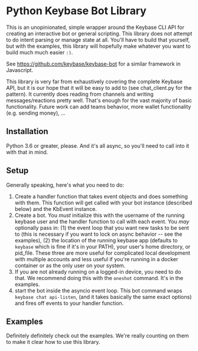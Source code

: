 # Python Keybase Bot Library

This is an unopinionated, simple wrapper around the Keybase CLI API for creating an interactive bot or general scripting. This library does not attempt to do intent parsing or manage state at all. You'll have to build that yourself, but with the examples, this library will hopefully make whatever you want to build much much easier `:)`.

See https://github.com/keybase/keybase-bot for a similar framework in Javascript.

This library is very far from exhaustively covering the complete Keybase API, but it is our hope that it will be easy to add to (see chat_client.py for the pattern). It currently does reading from channels and writing messages/reactions pretty well. That's enough for the vast majority of basic functionality. Future work can add teams behavior, more wallet functionality (e.g. sending money), ...


## Installation
Python 3.6 or greater, please. And it's all async, so you'll need to call into it with that in mind.

## Setup

Generally speaking, here's what you need to do:
1. Create a handler function that takes event objects and does something with them. This function will get called with your bot instance (described below) and the KbEvent instance.
2. Create a bot. You _must_ initialize this with the username of the running keybase user and the handler function to call with each event. You _may_ optionally pass in: (1) the event loop that you want new tasks to be sent to (this is necessary if you want to lock on async behavior -- see the examples), (2) the location of the running keybase app (defaults to `keybase` which is fine if it's in your PATH), your user's home directory, or pid_file. These three are more useful for complicated local development with multiple accounts and less useful if you're running in a docker container or as the only user on your system.
3. If you are not already running on a logged-in device, you need to do that. We recommend doing this with the `oneshot` command. It's in the examples.
4. start the bot inside the asyncio event loop. This bot command wraps `keybase chat api-listen`, (and it takes basically the same exact options) and fires off events to your handler function.


## Examples
Definitely definitely check out the examples. We're really counting on them to make it clear how to use this library.
